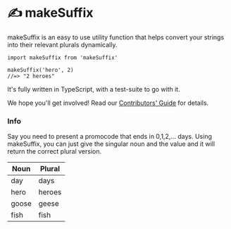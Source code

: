 # ✍ makeSuffix

makeSuffix is an easy to use utility function that helps convert your strings into their relevant plurals dynamically.

```
import makeSuffix from 'makeSuffix'

makeSuffix('hero', 2)
//=> "2 heroes"
```

It's fully written in TypeScript, with a test-suite to go with it.

We hope you'll get involved! Read our [Contributors' Guide](./CONTRIBUTING.md) for details.

### Info

Say you need to present a promocode that ends in 0,1,2,... days. Using makeSuffix, you can just give the singular noun and the value and it will return the correct plural version.

| Noun  | Plural |
| ----- | ------ |
| day   | days   |
| hero  | heroes |
| goose | geese  |
| fish  | fish   |
